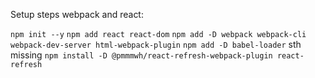 Setup steps webpack and react:

`npm init --y`
`npm add react react-dom`
`npm add -D webpack webpack-cli webpack-dev-server html-webpack-plugin`
`npm add -D babel-loader`
sth missing
`npm install -D @pmmmwh/react-refresh-webpack-plugin react-refresh`